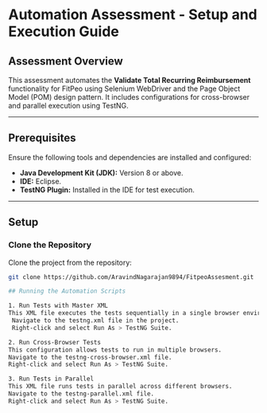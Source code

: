 # Automation Assessment - Setup and Execution Guide

## Assessment Overview

This assessment automates the **Validate Total Recurring Reimbursement** functionality for FitPeo using Selenium WebDriver and the Page Object Model (POM) design pattern. It includes configurations for cross-browser and parallel execution using TestNG.

---

## Prerequisites

Ensure the following tools and dependencies are installed and configured:

- **Java Development Kit (JDK):** Version 8 or above.
- **IDE:** Eclipse.
- **TestNG Plugin:** Installed in the IDE for test execution.

---

## Setup

### Clone the Repository
Clone the project from the repository:
```bash
git clone https://github.com/AravindNagarajan9894/FitpeoAssesment.git

## Running the Automation Scripts

1. Run Tests with Master XML
This XML file executes the tests sequentially in a single browser environment.
 Navigate to the testng.xml file in the project.
 Right-click and select Run As > TestNG Suite.

2. Run Cross-Browser Tests
This configuration allows tests to run in multiple browsers.
Navigate to the testng-cross-browser.xml file.
Right-click and select Run As > TestNG Suite.

3. Run Tests in Parallel
This XML file runs tests in parallel across different browsers.
Navigate to the testng-parallel.xml file.
Right-click and select Run As > TestNG Suite.




